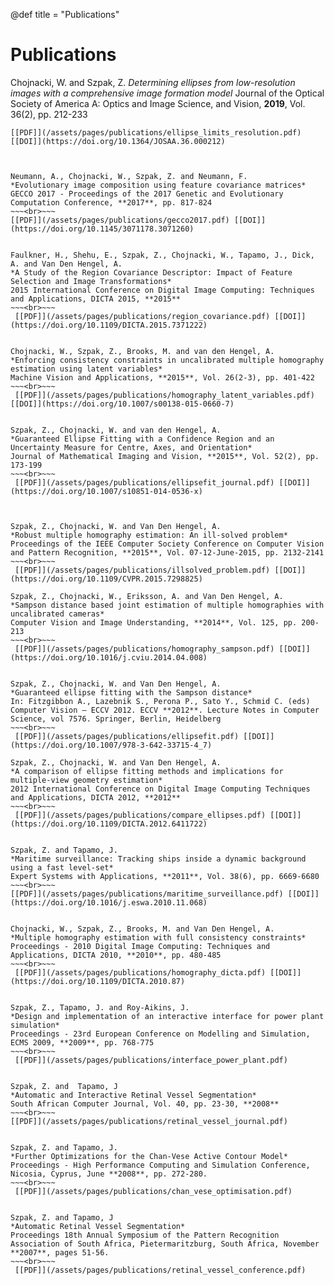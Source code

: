 @def title = "Publications"

# Publications


Chojnacki, W. and Szpak, Z.
*Determining ellipses from low-resolution images with a comprehensive image formation model*
Journal of the Optical Society of America A: Optics and Image Science, and Vision, **2019**, Vol. 36(2), pp. 212-233
~~~<br>~~~
[[PDF]](/assets/pages/publications/ellipse_limits_resolution.pdf) [[DOI]](https://doi.org/10.1364/JOSAA.36.000212)



Neumann, A., Chojnacki, W., Szpak, Z. and Neumann, F.
*Evolutionary image composition using feature covariance matrices*
GECCO 2017 - Proceedings of the 2017 Genetic and Evolutionary Computation Conference, **2017**, pp. 817-824
~~~<br>~~~
[[PDF]](/assets/pages/publications/gecco2017.pdf) [[DOI]](https://doi.org/10.1145/3071178.3071260)


Faulkner, H., Shehu, E., Szpak, Z., Chojnacki, W., Tapamo, J., Dick, A. and Van Den Hengel, A.
*A Study of the Region Covariance Descriptor: Impact of Feature Selection and Image Transformations*
2015 International Conference on Digital Image Computing: Techniques and Applications, DICTA 2015, **2015**
~~~<br>~~~
 [[PDF]](/assets/pages/publications/region_covariance.pdf) [[DOI]](https://doi.org/10.1109/DICTA.2015.7371222)


Chojnacki, W., Szpak, Z., Brooks, M. and van den Hengel, A.
*Enforcing consistency constraints in uncalibrated multiple homography estimation using latent variables*
Machine Vision and Applications, **2015**, Vol. 26(2-3), pp. 401-422
~~~<br>~~~
 [[PDF]](/assets/pages/publications/homography_latent_variables.pdf) [[DOI]](https://doi.org/10.1007/s00138-015-0660-7)


Szpak, Z., Chojnacki, W. and van den Hengel, A.
*Guaranteed Ellipse Fitting with a Confidence Region and an Uncertainty Measure for Centre, Axes, and Orientation*
Journal of Mathematical Imaging and Vision, **2015**, Vol. 52(2), pp. 173-199
~~~<br>~~~
 [[PDF]](/assets/pages/publications/ellipsefit_journal.pdf) [[DOI]](https://doi.org/10.1007/s10851-014-0536-x)



Szpak, Z., Chojnacki, W. and Van Den Hengel, A.
*Robust multiple homography estimation: An ill-solved problem*
Proceedings of the IEEE Computer Society Conference on Computer Vision and Pattern Recognition, **2015**, Vol. 07-12-June-2015, pp. 2132-2141
~~~<br>~~~
 [[PDF]](/assets/pages/publications/illsolved_problem.pdf) [[DOI]](https://doi.org/10.1109/CVPR.2015.7298825)

Szpak, Z., Chojnacki, W., Eriksson, A. and Van Den Hengel, A.
*Sampson distance based joint estimation of multiple homographies with uncalibrated cameras*
Computer Vision and Image Understanding, **2014**, Vol. 125, pp. 200-213
~~~<br>~~~
 [[PDF]](/assets/pages/publications/homography_sampson.pdf) [[DOI]](https://doi.org/10.1016/j.cviu.2014.04.008)


Szpak, Z., Chojnacki, W. and Van Den Hengel, A.
*Guaranteed ellipse fitting with the Sampson distance*
In: Fitzgibbon A., Lazebnik S., Perona P., Sato Y., Schmid C. (eds) Computer Vision – ECCV 2012. ECCV **2012**. Lecture Notes in Computer Science, vol 7576. Springer, Berlin, Heidelberg
~~~<br>~~~
 [[PDF]](/assets/pages/publications/ellipsefit.pdf) [[DOI]](https://doi.org/10.1007/978-3-642-33715-4_7)

Szpak, Z., Chojnacki, W. and Van Den Hengel, A.
*A comparison of ellipse fitting methods and implications for multiple-view geometry estimation*
2012 International Conference on Digital Image Computing Techniques and Applications, DICTA 2012, **2012**
~~~<br>~~~
 [[PDF]](/assets/pages/publications/compare_ellipses.pdf) [[DOI]](https://doi.org/10.1109/DICTA.2012.6411722)


Szpak, Z. and Tapamo, J.
*Maritime surveillance: Tracking ships inside a dynamic background using a fast level-set*
Expert Systems with Applications, **2011**, Vol. 38(6), pp. 6669-6680
~~~<br>~~~
[[PDF]](/assets/pages/publications/maritime_surveillance.pdf) [[DOI]](https://doi.org/10.1016/j.eswa.2010.11.068)


Chojnacki, W., Szpak, Z., Brooks, M. and Van Den Hengel, A.
*Multiple homography estimation with full consistency constraints*
Proceedings - 2010 Digital Image Computing: Techniques and Applications, DICTA 2010, **2010**, pp. 480-485
~~~<br>~~~
 [[PDF]](/assets/pages/publications/homography_dicta.pdf) [[DOI]](https://doi.org/10.1109/DICTA.2010.87)


Szpak, Z., Tapamo, J. and Roy-Aikins, J.
*Design and implementation of an interactive interface for power plant simulation*
Proceedings - 23rd European Conference on Modelling and Simulation, ECMS 2009, **2009**, pp. 768-775 
~~~<br>~~~
 [[PDF]](/assets/pages/publications/interface_power_plant.pdf) 


Szpak, Z. and  Tapamo, J
*Automatic and Interactive Retinal Vessel Segmentation*
South African Computer Journal, Vol. 40, pp. 23-30, **2008**
~~~<br>~~~
[[PDF]](/assets/pages/publications/retinal_vessel_journal.pdf)


Szpak, Z. and Tapamo, J.
*Further Optimizations for the Chan-Vese Active Contour Model* 
Proceedings - High Performance Computing and Simulation Conference, Nicosia, Cyprus, June **2008**, pp. 272-280.
~~~<br>~~~
 [[PDF]](/assets/pages/publications/chan_vese_optimisation.pdf) 


Szpak, Z. and Tapamo, J
*Automatic Retinal Vessel Segmentation*
Proceedings 18th Annual Symposium of the Pattern Recognition Association of South Africa, Pietermaritzburg, South Africa, November **2007**, pages 51-56.
~~~<br>~~~
 [[PDF]](/assets/pages/publications/retinal_vessel_conference.pdf) 




